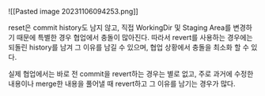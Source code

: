 
![[Pasted image 20231106094253.png]]

reset은 commit history도 남지 않고, 직접 WorkingDir 및 Staging Area를 변경하기 때문에 특별한 경우 협업에서 충돌이 많아진다.
따라서 revert를 사용하는 경우에는 되돌린 history를 남겨 그 이유를 남길 수 있으며, 협업 상황에서 충돌을 최소화 할 수 있다.

실제 협업에서는 바로 전 commit을 revert하는 경우는 별로 없고, 주로 과거에 수정한 내용이나 merge한 내용을 풀어낼 때 revert하고 그 이유를 남기는 경우가 많다.



